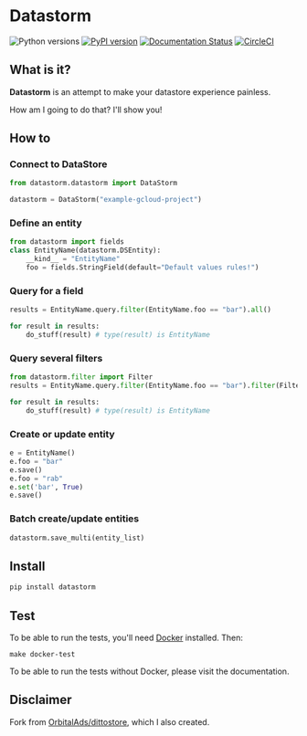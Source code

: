 # Datastorm
![Python versions](https://img.shields.io/badge/Python-3.5%2C%203.6%2C%203.7-green.svg) [![PyPI version](https://badge.fury.io/py/datastorm.svg)](https://badge.fury.io/py/datastorm) [![Documentation Status](https://readthedocs.org/projects/datastorm/badge/?version=latest)](https://datastorm.readthedocs.io/en/latest/?badge=latest) [![CircleCI](https://circleci.com/gh/JavierLuna/datastorm/tree/master.svg?style=svg)](https://circleci.com/gh/JavierLuna/datastorm/tree/master)

## What is it?

**Datastorm** is an attempt to make your datastore experience painless.

How am I going to do that? I'll show you!


## How to

### Connect to DataStore

```python
from datastorm.datastorm import DataStorm

datastorm = DataStorm("example-gcloud-project")
```

### Define an entity

```python
from datastorm import fields
class EntityName(datastorm.DSEntity): 
    __kind__ = "EntityName"
    foo = fields.StringField(default="Default values rules!")
```

### Query for a field 

```python
results = EntityName.query.filter(EntityName.foo == "bar").all()

for result in results:
    do_stuff(result) # type(result) is EntityName
```

### Query several filters
```python
from datastorm.filter import Filter
results = EntityName.query.filter(EntityName.foo == "bar").filter(Filter('numeric_foo', '<', 2)).all()

for result in results:
    do_stuff(result) # type(result) is EntityName
```

### Create or update entity
```python
e = EntityName()
e.foo = "bar"
e.save()
e.foo = "rab"
e.set('bar', True)
e.save()
```

### Batch create/update entities
```python
datastorm.save_multi(entity_list)
```

## Install
```bash
pip install datastorm
```

## Test
To be able to run the tests, you'll need [Docker](https://www.docker.com/) installed.
Then:
```
make docker-test
```
To be able to run the tests without Docker, please visit the documentation.

## Disclaimer

Fork from [OrbitalAds/dittostore](https://github.com/OrbitalAds/dittostore), which I also created.
